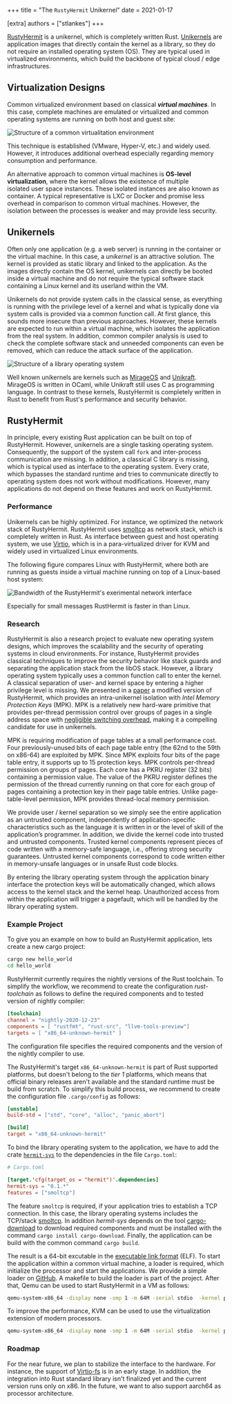 +++
title = "The <code>RustyHermit</code> Unikernel"
date = 2021-01-17

[extra]
authors = ["stlankes"]
+++

[RustyHermit](https://github.com/hermitcore/rusty-hermit) is a unikernel, which is completely written Rust. [Unikernels](http://unikernel.org/) are application images that directly contain the kernel as a library, so they do not require an installed operating system (OS). They are typical used in virtualized environments, which build the backbone of typical cloud / edge infrastructures.

<!-- more -->

<!-- showcase-intro -->

## Virtualization Designs

Common virtualized environment based on classical **_virtual machines_**. In this case, complete machines are emulated or virtualized and common operating systems are running on both host and guest site:

![Structure of a common virtualitation environment](common_vm.png)

This technique is established (VMware, Hyper-V, etc.) and widely used. However, it introduces additional overhead especially regarding memory consumption and performance.

An alternative approach to common virtual machines is **OS-level
virtualization**, where the kernel allows the existence of multiple
isolated user space instances. These isolated instances are also known
as container. A typical representative is LXC or Docker and promise less
overhead in comparison to common virtual machines. However, the
isolation between the processes is weaker and may provide less security.

## Unikernels

Often only one application (e.g. a web server) is running in the container or the virtual machine. In this case, a _unikernel_ is an attractive solution. The kernel is provided as static library and linked to the application. As the images directly contain the OS kernel, unikernels can directly be booted inside a virtual machine and do not require the typical software stack containing a Linux kernel and its userland within the VM.

Unikernels do not provide system calls in the classical sense, as everything is running with the privilege level of a kernel and what is typically done via system calls is provided via a common function call. At first glance, this sounds more insecure than previous approaches. However, these kernels are expected to run within a virtual machine, which isolates the application from the real system. In addition, common compiler analysis is used to check the complete software stack and unneeded components can even be removed, which can reduce the attack surface of the application.

![Structure of a library operating system](libos.png)

Well known unikernels are kernels such as [MirageOS](https://mirage.io/)
and [Unikraft](http://www.unikraft.org/). MirageOS is written in OCaml,
while Unikraft still uses C as programming language. In contrast to these
kernels, RustyHermit is completely written in Rust to benefit from
Rust's performance and security behavior.

## RustyHermit

In principle, every existing
Rust application can be built on top of RustyHermit. However, unikernels
are a single tasking operating system. Consequently, the support of the
system call `fork` and inter-process communication are missing. In
addition, a classical C library is missing, which is typical used as
interface to the operating system. Every crate, which bypasses the
standard runtime and tries to communicate directly to operating system
does not work without modifications. However, many applications do not
depend on these features and work on RustyHermit.

### Performance

Unikernels can be highly optimized. For instance, we optimized the
network stack of RustyHermit. RustyHermit uses
[smoltcp](https://github.com/smoltcp-rs/smoltcp) as network stack, which
is completely written in Rust. As interface between guest and host
operating system, we use
[Virtio](https://www.linux-kvm.org/page/Virtio), which is in a
para-virtualized driver for KVM and widely used in virtualized Linux
environments.

The following figure compares Linux with RustyHermit,
where both are running as guests inside a virtual machine running on top
of a Linux-based host system:

![Bandwidth of the RustyHermit's exerimental network interface](bandwidth.png)

Especially for small messages RustHermit
is faster in than Linux.

### Research

RustyHermit is also a research project to evaluate new operating
system designs, which improves the scalability and the security of operating systems in cloud environments. For instance, RustyHermit provides classical
techniques to improve the security behavior like stack guards and
separating the application stack from the libOS stack. However, a
library operating system typically uses a common function call to enter
the kernel. A classical separation of user- and kernel space by
entering a higher privilege level is missing. We presented in a
[paper](https://www.ssrg.ece.vt.edu/papers/vee20-mpk.pdf) a modified
version of RustyHermit, which provides an intra-unikernel isolation with
_Intel Memory Protection Keys_ (MPK). MPK is a relatively new hard-ware
primitive that provides per-thread permission control over groups of
pages in a single address space with [negligible switching overhead](https://www.usenix.org/conference/atc19/presentation/park-soyeon),
making it a compelling candidate for use in unikernels.

MPK is requiring modification of page tables at a small performance cost. Four previously-unused bits of each page table entry (the 62nd to the 59th on x86-64) are exploited by MPK. Since MPK exploits four bits of the page table entry, it supports up to 15 protection keys.
MPK controls per-thread permission on groups of pages. Each core has a PKRU register (32 bits) containing a permission value. The value of the PKRU register defines the permission of the thread currently running on that core for each group of pages containing a protection key in their page table entries. Unlike page-table-level permission, MPK provides thread-local memory permission.

We provide user / kernel separation so we simply see the entire application as an untrusted component, independently of application-specific characteristics such as the language it is written in or the level of skill of the application’s programmer. In addition, we divide the kernel code into trusted and untrusted components. Trusted kernel components represent pieces of code written with a memory-safe language, i.e., offering strong security guarantees. Untrusted kernel components correspond to code written either in memory-unsafe languages or in unsafe Rust code blocks.

By entering the library operating system through the application binary interface the protection keys will be automatically changed, which allows access to the kernel stack and the kernel heap. Unauthorized access from within the application will trigger a pagefault, which will be handled by the library operating system.

### Example Project

To give you an example on how to build an RustyHermit application, lets create a new cargo project:

```sh
cargo new hello_world
cd hello_world
```

RustyHermit currently requires the nightly versions of the Rust toolchain.
To simplify the workflow, we recommend to create the configuration
_rust-toolchain_ as follows to define the required components and to
tested version of nightly compiler:

```toml
[toolchain]
channel = "nightly-2020-12-23"
components = [ "rustfmt", "rust-src", "llvm-tools-preview"]
targets = [ "x86_64-unknown-hermit" ]
```

The configuration file specifies the required components and the version of the nightly compiler to use.

The RustyHermit's target `x86_64-unknown-hermit` is part of Rust
supported platforms, but doesn't belong to the *tier 1* platforms,
which means that official binary releases aren't available and the
standard runtime must be build from scratch.
To simplify this build process, we recommend to create the configuration
file `.cargo/config` as follows:

```toml
[unstable]
build-std = ["std", "core", "alloc", "panic_abort"]

[build]
target = "x86_64-unknown-hermit"
```

To bind the library operating system to the application, we have to add the crate [`hermit-sys`](https://crates.io/crates/hermit-sys) to the dependencies in the file `Cargo.toml`:

```toml
# Cargo.toml

[target.'cfg(target_os = "hermit")'.dependencies]
hermit-sys = "0.1.*"
features = ["smoltcp"]
```

The feature `smoltcp` is required, if your application tries
to establish a TCP connection. In this case, the library operating systems
includes the TCP/stack [smoltcp](https://github.com/smoltcp-rs/smoltcp).
In addition _hermit-sys_ depends on the tool [cargo-download](https://crates.io/crates/cargo-download) to download required components and must be installed with the command `cargo install cargo-download`.
Finally, the application can be build with the common command `cargo build`.

The result is a 64-bit excutable in the [executable link format](https://refspecs.linuxfoundation.org/elf/elf.pdf) (ELF).
To start the application within a common virtual machine, a loader is required, which initialize the processor and start the applications.
We provide a simple loader on [GitHub](https://github.com/hermitcore/rusty-loader).
A makefile to build the loader is part of the project.
After that, Qemu can be used to start RustyHermit in a VM as follows:

```sh
qemu-system-x86_64 -display none -smp 1 -m 64M -serial stdio  -kernel path_to_loader/rusty-loader -initrd path_to_app/app -cpu qemu64,apic,fsgsbase,rdtscp,xsave,fxsr
```

To improve the performance, KVM can be used to use the virtualization extension of modern processors.

```sh
qemu-system-x86_64 -display none -smp 1 -m 64M -serial stdio  -kernel path_to_loader/rusty-loader -initrd path_to_hello_world/hello_world -enable-kvm -cpu host
```

### Roadmap

For the near future, we plan to stabilize the interface to the hardware.
For instance, the support of [Virtio-fs](https://virtio-fs.gitlab.io/)
is in an early stage. In addition, the integration into Rust standard
library isn't finalized yet and the current version runs only on x86. In the
future, we want to also support aarch64 as processor architecture.
